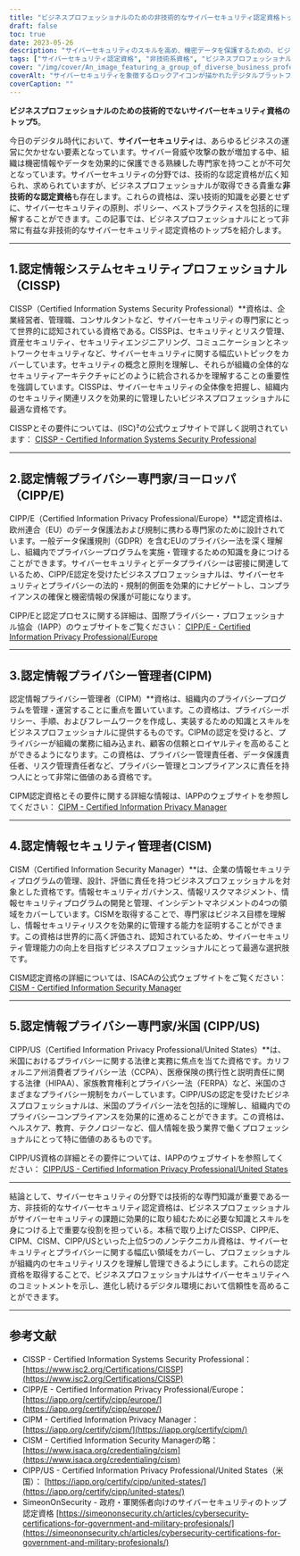 ```yaml
---
title: "ビジネスプロフェッショナルのための非技術的なサイバーセキュリティ認定資格トップ5"
draft: false
toc: true
date: 2023-05-26
description: "サイバーセキュリティのスキルを高め、機密データを保護するための、ビジネスプロフェッショナルのためのトップ認定資格をご覧ください。"
tags: ["サイバーセキュリティ認定資格", "非技術系資格", "ビジネスプロフェッショナル", "情報セキュリティ", "プライバシー管理", "サイバーセキュリティスキル", "データ保護", "認証プログラム", "CISSP", "CIPP E", "シーピーエム", "CISM", "CIPP US", "セキュリティガバナンス", "個人情報保護規定", "コンプライアンス", "リスクマネージメント", "情報プライバシー", "ビジネスセキュリティ", "データプライバシー"]
cover: "/img/cover/An_image_featuring_a_group_of_diverse_business_professional.png"
coverAlt: "サイバーセキュリティを象徴するロックアイコンが描かれたデジタルプラットフォームで、多様なビジネスプロフェッショナルがコラボレーションしているイメージです。"
coverCaption: ""
---
```


**ビジネスプロフェッショナルのための技術的でないサイバーセキュリティ資格のトップ5**。

今日のデジタル時代において、**サイバーセキュリティ**は、あらゆるビジネスの運営に欠かせない要素となっています。サイバー脅威や攻撃の数が増加する中、組織は機密情報やデータを効果的に保護できる熟練した専門家を持つことが不可欠となっています。サイバーセキュリティの分野では、技術的な認定資格が広く知られ、求められていますが、ビジネスプロフェッショナルが取得できる貴重な**非技術的な認定資格**も存在します。これらの資格は、深い技術的知識を必要とせずに、サイバーセキュリティの原則、ポリシー、ベストプラクティスを包括的に理解することができます。この記事では、ビジネスプロフェッショナルにとって非常に有益な非技術的なサイバーセキュリティ認定資格のトップ5を紹介します。

______

## 1.認定情報システムセキュリティプロフェッショナル（CISSP)

CISSP（Certified Information Systems Security Professional）**資格は、企業経営者、管理職、コンサルタントなど、サイバーセキュリティの専門家にとって世界的に認知されている資格である。CISSPは、セキュリティとリスク管理、資産セキュリティ、セキュリティエンジニアリング、コミュニケーションとネットワークセキュリティなど、サイバーセキュリティに関する幅広いトピックをカバーしています。セキュリティの概念と原則を理解し、それらが組織の全体的なセキュリティアーキテクチャにどのように統合されるかを理解することの重要性を強調しています。CISSPは、サイバーセキュリティの全体像を把握し、組織内のセキュリティ関連リスクを効果的に管理したいビジネスプロフェッショナルに最適な資格です。

CISSPとその要件については、(ISC)²の公式ウェブサイトで詳しく説明されています： [CISSP - Certified Information Systems Security Professional](https://www.isc2.org/Certifications/CISSP)

______

## 2.認定情報プライバシー専門家/ヨーロッパ（CIPP/E)

CIPP/E（Certified Information Privacy Professional/Europe）**認定資格は、欧州連合（EU）のデータ保護法および規制に携わる専門家のために設計されています。一般データ保護規則（GDPR）を含むEUのプライバシー法を深く理解し、組織内でプライバシープログラムを実施・管理するための知識を身につけることができます。サイバーセキュリティとデータプライバシーは密接に関連しているため、CIPP/E認定を受けたビジネスプロフェッショナルは、サイバーセキュリティとプライバシーの法的・規制的側面を効果的にナビゲートし、コンプライアンスの確保と機密情報の保護が可能になります。

CIPP/Eと認定プロセスに関する詳細は、国際プライバシー・プロフェッショナル協会（IAPP）のウェブサイトをご覧ください： [CIPP/E - Certified Information Privacy Professional/Europe](https://iapp.org/certify/cipp/europe/)

______

## 3.認定情報プライバシー管理者(CIPM)

認定情報プライバシー管理者（CIPM）**資格は、組織内のプライバシープログラムを管理・運営することに重点を置いています。この資格は、プライバシーポリシー、手順、およびフレームワークを作成し、実装するための知識とスキルをビジネスプロフェッショナルに提供するものです。CIPMの認定を受けると、プライバシーが組織の業務に組み込まれ、顧客の信頼とロイヤルティを高めることができるようになります。この資格は、プライバシー管理責任者、データ保護責任者、リスク管理責任者など、プライバシー管理とコンプライアンスに責任を持つ人にとって非常に価値のある資格です。

CIPM認定資格とその要件に関する詳細な情報は、IAPPのウェブサイトを参照してください： [CIPM - Certified Information Privacy Manager](https://iapp.org/certify/cipm/)

______

## 4.認定情報セキュリティ管理者(CISM)

CISM（Certified Information Security Manager）**は、企業の情報セキュリティプログラムの管理、設計、評価に責任を持つビジネスプロフェッショナルを対象とした資格です。情報セキュリティガバナンス、情報リスクマネジメント、情報セキュリティプログラムの開発と管理、インシデントマネジメントの4つの領域をカバーしています。CISMを取得することで、専門家はビジネス目標を理解し、情報セキュリティリスクを効果的に管理する能力を証明することができます。この資格は世界的に高く評価され、認知されているため、サイバーセキュリティ管理能力の向上を目指すビジネスプロフェッショナルにとって最適な選択肢です。

CISM認定資格の詳細については、ISACAの公式ウェブサイトをご覧ください： [CISM - Certified Information Security Manager](https://www.isaca.org/credentialing/cism)

______

## 5.認定情報プライバシー専門家/米国 (CIPP/US)

CIPP/US（Certified Information Privacy Professional/United States）**は、米国におけるプライバシーに関する法律と実務に焦点を当てた資格です。カリフォルニア州消費者プライバシー法（CCPA）、医療保険の携行性と説明責任に関する法律（HIPAA）、家族教育権利とプライバシー法（FERPA）など、米国のさまざまなプライバシー規制をカバーしています。CIPP/USの認定を受けたビジネスプロフェッショナルは、米国のプライバシー法を包括的に理解し、組織内でのプライバシーコンプライアンスを効果的に進めることができます。この資格は、ヘルスケア、教育、テクノロジーなど、個人情報を扱う業界で働くプロフェッショナルにとって特に価値のあるものです。

CIPP/US資格の詳細とその要件については、IAPPのウェブサイトを参照してください： [CIPP/US - Certified Information Privacy Professional/United States](https://iapp.org/certify/cipp/united-states/)

______

結論として、サイバーセキュリティの分野では技術的な専門知識が重要である一方、非技術的なサイバーセキュリティ認定資格は、ビジネスプロフェッショナルがサイバーセキュリティの課題に効果的に取り組むために必要な知識とスキルを身につける上で重要な役割を担っている。本稿で取り上げたCISSP、CIPP/E、CIPM、CISM、CIPP/USといった上位5つのノンテクニカル資格は、サイバーセキュリティとプライバシーに関する幅広い領域をカバーし、プロフェッショナルが組織内のセキュリティリスクを理解し管理できるようにします。これらの認定資格を取得することで、ビジネスプロフェッショナルはサイバーセキュリティへのコミットメントを示し、進化し続けるデジタル環境において信頼性を高めることができます。

______

## 参考文献

- CISSP - Certified Information Systems Security Professional： [https://www.isc2.org/Certifications/CISSP](https://www.isc2.org/Certifications/CISSP)
- CIPP/E - Certified Information Privacy Professional/Europe： [https://iapp.org/certify/cipp/europe/](https://iapp.org/certify/cipp/europe/)
- CIPM - Certified Information Privacy Manager： [https://iapp.org/certify/cipm/](https://iapp.org/certify/cipm/)
- CISM - Certified Information Security Managerの略： [https://www.isaca.org/credentialing/cism](https://www.isaca.org/credentialing/cism)
- CIPP/US - Certified Information Privacy Professional/United States（米国）： [https://iapp.org/certify/cipp/united-states/](https://iapp.org/certify/cipp/united-states/)
- SimeonOnSecurity - 政府・軍関係者向けのサイバーセキュリティのトップ認定資格 [https://simeononsecurity.ch/articles/cybersecurity-certifications-for-government-and-military-profesionals/](https://simeononsecurity.ch/articles/cybersecurity-certifications-for-government-and-military-profesionals/)
